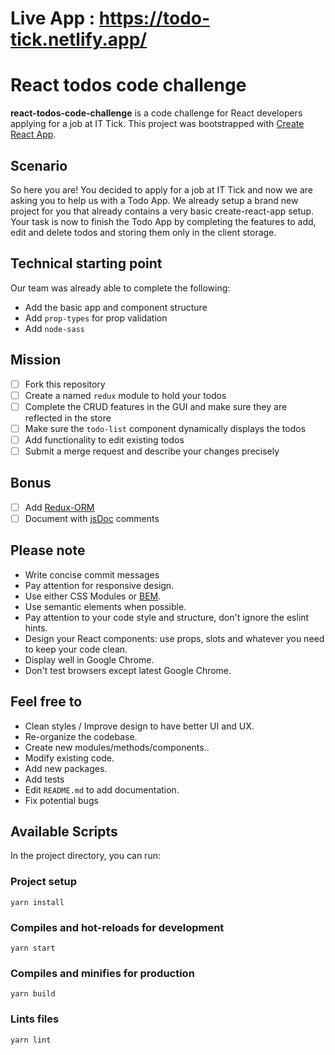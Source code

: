 # Live App : https://todo-tick.netlify.app/

# React todos code challenge
**react-todos-code-challenge** is a code challenge for React developers applying for a job at IT Tick.
This project was bootstrapped with [Create React App](https://github.com/facebook/create-react-app).


## Scenario
So here you are! You decided to apply for a job at IT Tick and now we are asking you to help us with a Todo App.
We already setup a brand new project for you that already contains a very basic create-react-app setup. Your task is now to finish the Todo App by completing the features to add, edit and delete todos and storing them only in the client storage.

## Technical starting point
Our team was already able to complete the following:

* Add the basic app and component structure
* Add `prop-types` for prop validation
* Add `node-sass`

## Mission
- [ ] Fork this repository
- [ ] Create a named `redux` module to hold your todos
- [ ] Complete the CRUD features in the GUI and make sure they are reflected in the store
- [ ] Make sure the `todo-list` component dynamically displays the todos
- [ ] Add functionality to edit existing todos
- [ ] Submit a merge request and describe your changes precisely

## Bonus
- [ ] Add [Redux-ORM](https://github.com/redux-orm/redux-orm)
- [ ] Document with [jsDoc](https://devdocs.io/jsdoc/) comments

## Please note
- Write concise commit messages
- Pay attention for responsive design.
- Use either CSS Modules or [BEM](http://getbem.com/introduction/).
- Use semantic elements when possible.
- Pay attention to your code style and structure, don't ignore the eslint hints.
- Design your React components: use props, slots and whatever you need to keep your code clean.
- Display well in Google Chrome.
- Don't test browsers except latest Google Chrome.

## Feel free to
- Clean styles / Improve design to have better UI and UX.
- Re-organize the codebase.
- Create new modules/methods/components..
- Modify existing code.
- Add new packages.
- Add tests
- Edit `README.md` to add documentation.
- Fix potential bugs

## Available Scripts

In the project directory, you can run:

### Project setup
```
yarn install
```

### Compiles and hot-reloads for development
```
yarn start
```

### Compiles and minifies for production
```
yarn build
```

### Lints files
```
yarn lint
```
